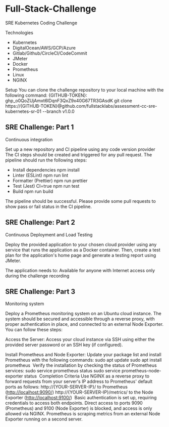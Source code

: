 # Full-Stack-Challenge

SRE Kubernetes Coding Challenge

Technologies 
- Kubernetes
- DigitalOcean/AWS/GCP/Azure
- Gitlab/Github/CircleCI/CodeCommit 
- JMeter
- Docker
- Prometheus
- Linux
- NGINX

Setup
You can clone the challenge repository to your local machine with the following command:
{GITHUB-TOKEN}: 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 
git clone https://{GITHUB-TOKEN}@github.com/fullstacklabs/assessment-cc-sre-kubernetes-sr-01 --branch v1.0.0
​
## SRE Challenge: Part 1
Continuous integration

Set up a new repository and CI pipeline using any code version provider
The CI steps should be created and triggered for any pull request. The pipeline should run the following steps:
- Install dependencies npm install
- Linter (ESLint) npm run lint
- Formatter (Prettier) npm run prettier
- Test (Jest) CI=true npm run test
- Build npm run build

The pipeline should be successful. 
Please provide some pull requests to show pass or fail status in the CI pipeline.


## SRE Challenge: Part 2
Continuous Deployment and Load Testing 

Deploy the provided application to your chosen cloud provider using any service that runs the application as a Docker container. Then, create a test plan for the application's home page and generate a testing report using JMeter.

The application needs to:
Available for anyone with Internet access only during the challenge recording

## SRE Challenge: Part 3
Monitoring system  

Deploy a Prometheus monitoring system on an Ubuntu cloud instance. The system should be secured and accessible through a reverse proxy, with proper authentication in place, and connected to an external Node Exporter. You can follow these steps: 

Access the Server: Access your cloud instance via SSH using either the provided server password or an SSH key (if configured).

Install Prometheus and Node Exporter:
Update your package list and install Prometheus with the following commands:
sudo apt update sudo apt install prometheus
​
Verify the installation by checking the status of Prometheus services:
sudo service prometheus status sudo service prometheus-node-exporter status
​
Completion Criteria 
Use NGINX as a reverse proxy to forward requests from your server's IP address to Prometheus' default ports as follows: 
http://{YOUR-SERVER-IP}/ to Prometheus (<http://localhost:9090/>) http://{YOUR-SERVER-IP}/metrics/ to the Node Exporter (<http://localhost:9100/>)
​
Basic authentication is set up, requiring credentials to access both endpoints.
Direct access to ports 9090 (Prometheus) and 9100 (Node Exporter) is blocked, and access is only allowed via NGINX.
Prometheus is scraping metrics from an external Node Exporter running on a second server.

